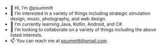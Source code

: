 - 👋 Hi, I’m @psummitt
- 👀 I’m interested in a variety of things including strategic simulation design, music, photography, and web design.
- 🌱 I’m currently learning Java, Kotlin, Android, and C#.
- 💞️ I’m looking to collaborate on a variety of things including the above listed interests.
- 📫 You can reach me at psummitt@gmail.com.

<!---
psummitt/psummitt is a ✨ special ✨ repository because its `README.md` (this file) appears on your GitHub profile.
You can click the Preview link to take a look at your changes.
--->
